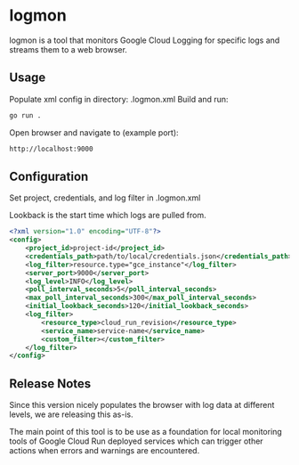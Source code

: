 # logmon

logmon is a tool that monitors Google Cloud Logging for specific logs and streams them to a web browser. 

## Usage

Populate xml config in directory: .logmon.xml
Build and run:

```bash
go run . 
```

Open browser and navigate to (example port):

```bash
http://localhost:9000
```

## Configuration

Set project, credentials, and log filter in .logmon.xml

Lookback is the start time which logs are pulled from.

```xml
<?xml version="1.0" encoding="UTF-8"?>
<config>
    <project_id>project-id</project_id>
    <credentials_path>path/to/local/credentials.json</credentials_path>
    <log_filter>resource.type="gce_instance"</log_filter>
    <server_port>9000</server_port>
    <log_level>INFO</log_level>
    <poll_interval_seconds>5</poll_interval_seconds>
    <max_poll_interval_seconds>300</max_poll_interval_seconds>
    <initial_lookback_seconds>120</initial_lookback_seconds>
    <log_filter>
        <resource_type>cloud_run_revision</resource_type>
        <service_name>service-name</service_name>
        <custom_filter></custom_filter>
    </log_filter>
</config>
```

## Release Notes

Since this version nicely populates the browser with log data at different levels, we are releasing this as-is. 

The main point of this tool is to be use as a foundation for local monitoring tools of Google Cloud Run deployed services which can trigger other actions when errors and warnings are encountered. 

